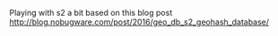 Playing with s2 a bit based on this blog post  http://blog.nobugware.com/post/2016/geo_db_s2_geohash_database/